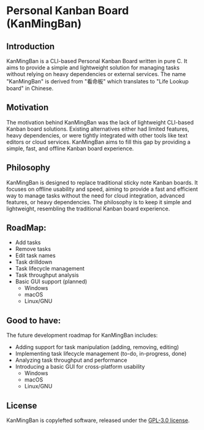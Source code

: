 # Personal Kanban Board (KanMingBan)

## Introduction

KanMingBan is a CLI-based Personal Kanban Board written in pure C. It aims to provide a simple and lightweight solution for managing tasks without relying on heavy dependencies or external services. The name "KanMingBan" is derived from "看命板" which translates to "Life Lookup board" in Chinese.

## Motivation

The motivation behind KanMingBan was the lack of lightweight CLI-based Kanban board solutions. Existing alternatives either had limited features, heavy dependencies, or were tightly integrated with other tools like text editors or cloud services. KanMingBan aims to fill this gap by providing a simple, fast, and offline Kanban board experience.

## Philosophy

KanMingBan is designed to replace traditional sticky note Kanban boards. It focuses on offline usability and speed, aiming to provide a fast and efficient way to manage tasks without the need for cloud integration, advanced features, or heavy dependencies. The philosophy is to keep it simple and lightweight, resembling the traditional Kanban board experience.

## RoadMap:

- Add tasks
- Remove tasks
- Edit task names
- Task drilldown
- Task lifecycle management
- Task throughput analysis
- Basic GUI support (planned)
  - Windows
  - macOS
  - Linux/GNU

## Good to have:

The future development roadmap for KanMingBan includes:
- Adding support for task manipulation (adding, removing, editing)
- Implementing task lifecycle management (to-do, in-progress, done)
- Analyzing task throughput and performance
- Introducing a basic GUI for cross-platform usability
  - Windows
  - macOS
  - Linux/GNU

## License

KanMingBan is copylefted software, released under the [GPL-3.0 license](https://www.gnu.org/licenses/gpl-3.0.en.html).
